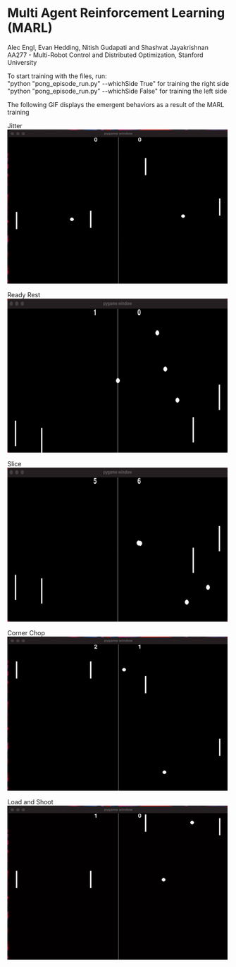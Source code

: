 # Multi Agent Reinforcement Learning (MARL)
Alec Engl, Evan Hedding, Nitish Gudapati and Shashvat Jayakrishnan
AA277 - Multi-Robot Control and Distributed Optimization, Stanford University

To start training with the files, run:\
"python "pong_episode_run.py" --whichSide True" for training the right side\
"python "pong_episode_run.py" --whichSide False" for training the left side

The following GIF displays the emergent behaviors as a result of the MARL training

Jitter
<img src="https://github.com/gnitish18/Multi-Robot_Reinforcement_Learning/blob/main/Emergent_Behavior-Gifs/Jitter.gif" width="500" height="350">

Ready Rest
<img src="https://github.com/gnitish18/Multi-Robot_Reinforcement_Learning/blob/main/Emergent_Behavior-Gifs/ReadyRest.gif" width="500" height="350">

Slice
<img src="https://github.com/gnitish18/Multi-Robot_Reinforcement_Learning/blob/main/Emergent_Behavior-Gifs/Slice.gif" width="500" height="350">

Corner Chop
<img src="https://github.com/gnitish18/Multi-Robot_Reinforcement_Learning/blob/main/Emergent_Behavior-Gifs/CornerChop.gif" width="500" height="350">

Load and Shoot
<img src="https://github.com/gnitish18/Multi-Robot_Reinforcement_Learning/blob/main/Emergent_Behavior-Gifs/LoadShoot.gif" width="500" height="350">

